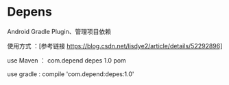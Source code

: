 # Depens
Android Gradle Plugin、管理项目依赖

使用方式 ：[参考链接 https://blog.csdn.net/lisdye2/article/details/52292896]

 use Maven ：
              <dependency>
                <groupId>com.depend</groupId>
                <artifactId>depes</artifactId>
                <version>1.0</version>
                <type>pom</type>
              </dependency>

  use gradle : compile 'com.depend:depes:1.0'